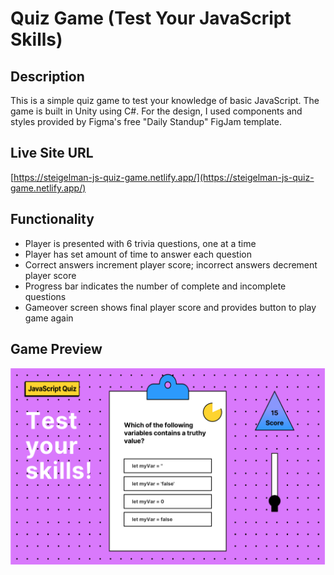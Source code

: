 # Quiz Game (Test Your JavaScript Skills)

## Description
This is a simple quiz game to test your knowledge of basic JavaScript. The game is built in Unity using C#. For the design, I used components and styles provided by Figma's free "Daily Standup" FigJam template.

## Live Site URL
[https://steigelman-js-quiz-game.netlify.app/](https://steigelman-js-quiz-game.netlify.app/)

## Functionality
* Player is presented with 6 trivia questions, one at a time
* Player has set amount of time to answer each question
* Correct answers increment player score; incorrect answers decrement player score
* Progress bar indicates the number of complete and incomplete questions
* Gameover screen shows final player score and provides button to play game again

## Game Preview
<img src="/jsquizgame_preview.png" alt="js quiz game" width="840"/>
